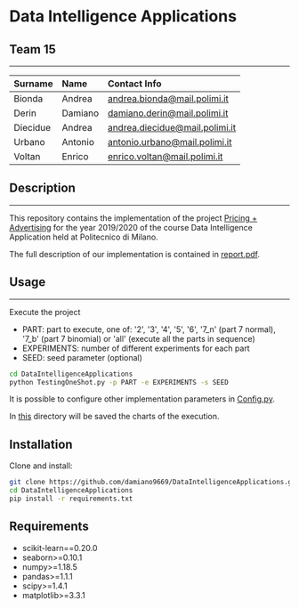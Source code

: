 
# Data Intelligence Applications

## Team 15
---
| Surname   | Name      | Contact Info                      |
|:----------|:----------|:----------------------------------|
| Bionda    | Andrea    | andrea.bionda@mail.polimi.it      |
| Derin     | Damiano   | damiano.derin@mail.polimi.it      |
| Diecidue  | Andrea    | andrea.diecidue@mail.polimi.it    |
| Urbano    | Antonio   | antonio.urbano@mail.polimi.it     |
| Voltan    | Enrico    | enrico.voltan@mail.polimi.it      |


## Description
---
This repository contains the implementation of the project [Pricing + Advertising](project/README.md) for the year 2019/2020 of the course Data Intelligence Application held at Politecnico di Milano.

The full description of our implementation is contained in [report.pdf](report/report.pdf).

## Usage
---
Execute the project
* PART: part to execute, one of: '2', '3', '4', '5', '6', '7_n' (part 7 normal), '7_b' (part 7 binomial) or 'all' (execute all the parts in sequence)
* EXPERIMENTS: number of different experiments for each part
* SEED: seed parameter (optional)

```sh
cd DataIntelligenceApplications
python TestingOneShot.py -p PART -e EXPERIMENTS -s SEED
```
It is possible to configure other implementation parameters in [Config.py](project/dia_pckg/Config.py).

In [this](project/results_charts) directory will be saved the charts of the execution.

## Installation
Clone and install: 
```sh
git clone https://github.com/damiano9669/DataIntelligenceApplications.git
cd DataIntelligenceApplications
pip install -r requirements.txt
```

## Requirements
* scikit-learn==0.20.0
* seaborn>=0.10.1
* numpy>=1.18.5
* pandas>=1.1.1
* scipy>=1.4.1
* matplotlib>=3.3.1